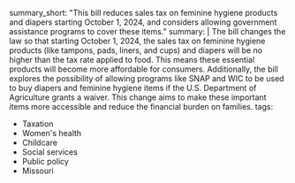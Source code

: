 summary_short: "This bill reduces sales tax on feminine hygiene products and diapers starting October 1, 2024, and considers allowing government assistance programs to cover these items."
summary: |
  The bill changes the law so that starting October 1, 2024, the sales tax on feminine hygiene products (like tampons, pads, liners, and cups) and diapers will be no higher than the tax rate applied to food. This means these essential products will become more affordable for consumers. Additionally, the bill explores the possibility of allowing programs like SNAP and WIC to be used to buy diapers and feminine hygiene items if the U.S. Department of Agriculture grants a waiver. This change aims to make these important items more accessible and reduce the financial burden on families.
tags:
  - Taxation
  - Women's health
  - Childcare
  - Social services
  - Public policy
  - Missouri
